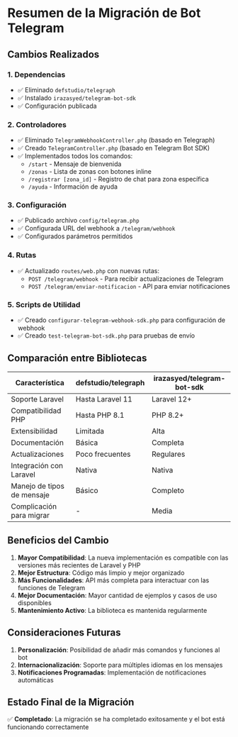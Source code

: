 # Resumen de la Migración de Bot Telegram

## Cambios Realizados

### 1. Dependencias
- ✅ Eliminado `defstudio/telegraph`
- ✅ Instalado `irazasyed/telegram-bot-sdk`
- ✅ Configuración publicada

### 2. Controladores
- ✅ Eliminado `TelegramWebhookController.php` (basado en Telegraph)
- ✅ Creado `TelegramController.php` (basado en Telegram Bot SDK)
- ✅ Implementados todos los comandos:
  - `/start` - Mensaje de bienvenida
  - `/zonas` - Lista de zonas con botones inline
  - `/registrar [zona_id]` - Registro de chat para zona específica
  - `/ayuda` - Información de ayuda

### 3. Configuración
- ✅ Publicado archivo `config/telegram.php`
- ✅ Configurada URL del webhook a `/telegram/webhook`
- ✅ Configurados parámetros permitidos

### 4. Rutas
- ✅ Actualizado `routes/web.php` con nuevas rutas:
  - `POST /telegram/webhook` - Para recibir actualizaciones de Telegram
  - `POST /telegram/enviar-notificacion` - API para enviar notificaciones

### 5. Scripts de Utilidad
- ✅ Creado `configurar-telegram-webhook-sdk.php` para configuración de webhook
- ✅ Creado `test-telegram-bot-sdk.php` para pruebas de envío

## Comparación entre Bibliotecas

| Característica              | defstudio/telegraph   | irazasyed/telegram-bot-sdk |
|----------------------------|----------------------|---------------------------|
| Soporte Laravel            | Hasta Laravel 11     | Laravel 12+               |
| Compatibilidad PHP         | Hasta PHP 8.1        | PHP 8.2+                  |
| Extensibilidad             | Limitada             | Alta                      |
| Documentación              | Básica               | Completa                  |
| Actualizaciones            | Poco frecuentes      | Regulares                 |
| Integración con Laravel    | Nativa               | Nativa                    |
| Manejo de tipos de mensaje | Básico               | Completo                  |
| Complicación para migrar   | -                    | Media                     |

## Beneficios del Cambio

1. **Mayor Compatibilidad**: La nueva implementación es compatible con las versiones más recientes de Laravel y PHP
2. **Mejor Estructura**: Código más limpio y mejor organizado
3. **Más Funcionalidades**: API más completa para interactuar con las funciones de Telegram
4. **Mejor Documentación**: Mayor cantidad de ejemplos y casos de uso disponibles
5. **Mantenimiento Activo**: La biblioteca es mantenida regularmente

## Consideraciones Futuras

1. **Personalización**: Posibilidad de añadir más comandos y funciones al bot
2. **Internacionalización**: Soporte para múltiples idiomas en los mensajes
3. **Notificaciones Programadas**: Implementación de notificaciones automáticas

## Estado Final de la Migración

✅ **Completado**: La migración se ha completado exitosamente y el bot está funcionando correctamente
